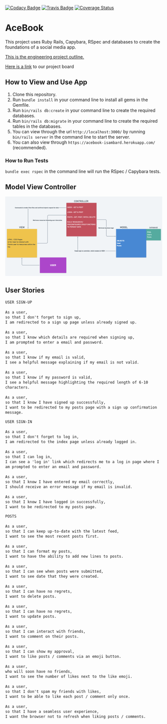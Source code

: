 [![Codacy Badge](https://api.codacy.com/project/badge/Grade/f151d00627cb43ad87d85c970d3baf63)](https://www.codacy.com/app/Hannah-Frost/acebook-Isambard?utm_source=github.com&amp;utm_medium=referral&amp;utm_content=Hannah-Frost/acebook-Isambard&amp;utm_campaign=Badge_Grade) [![Travis Badge](https://img.shields.io/travis/com/Hannah-Frost/acebook-Isambard/master.svg)](https://travis-ci.com/Hannah-Frost/acebook-Isambard) [![Coverage Status](https://coveralls.io/repos/github/Hannah-Frost/acebook-Isambard/badge.svg?branch=master)](https://coveralls.io/github/Hannah-Frost/acebook-Isambard?branch=master)

# AceBook

  This project uses Ruby Rails, Capybara, RSpec and databases to create the foundations of a social media app.


  [This is the engineering project outline.](https://github.com/makersacademy/course/tree/master/engineering_projects/rails)
  
  [Here is a link](https://github.com/Hannah-Frost/acebook-Isambard/projects/1) to our project board

## How to View and Use App

1. Clone this repository.
2. Run `bundle install` in your command line to install all gems in the Gemfile.
3. Run `bin/rails db:create` in your command line to create the required databases.
4. Run `bin/rails db:migrate` in your command line to create the required tables in the databases.
5. You can view through the url `http://localhost:3000/` by running `bin/rails server` in the command line to start the server.
6. You can also view through `https://acebook-isambard.herokuapp.com/` (recommended).

### How to Run Tests

`bundle exec rspec` in the command line will run the RSpec / Capybara tests.

## Model View Controller
![alt text](https://github.com/Hannah-Frost/acebook-Isambard/blob/master/MVC.png)


## User Stories
```
USER SIGN-UP

As a user,
so that I don't forget to sign up,
I am redirected to a sign up page unless already signed up.

As a user,
so that I know which details are required when signing up,
I am prompted to enter a email and password.

As a user,
so that I know if my email is valid,
I see a helpful message explaining if my email is not valid.

As a user,
so that I know if my password is valid,
I see a helpful message highlighting the required length of 6-10 characters.

As a user,
so that I know I have signed up successfully,
I want to be redirected to my posts page with a sign up confirmation message.
```

```
USER SIGN-IN

As a user,
so that I don't forget to log in,
I am redirected to the index page unless already logged in.

As a user,
so that I can log in,
I can see a 'log in' link which redirects me to a log in page where I am prompted to enter an email and password.

As a user,
so that I know I have entered my email correctly,
I should receive an error message if my email is invalid.

As a user,
so that I know I have logged in successfully,
I want to be redirected to my posts page.
```

```
POSTS

As a user, 
so that I can keep up-to-date with the latest feed, 
I want to see the most recent posts first.

As a user, 
so that I can format my posts, 
I want to have the ability to add new lines to posts.

As a user, 
so that I can see when posts were submitted, 
I want to see date that they were created.

As a user, 
so that I can have no regrets, 
I want to delete posts.

As a user, 
so that I can have no regrets, 
I want to update posts.

As a user, 
so that I can interact with friends, 
I want to comment on their posts.

As a user, 
so that I can show my approval, 
I want to like posts / comments via an emoji button.

As a user, 
who will soon have no friends, 
I want to see the number of likes next to the like emoji.

As a user, 
so that I don't spam my friends with likes, 
I want to be able to like each post / comment only once.

As a user, 
so that I have a seamless user experience, 
I want the browser not to refresh when liking posts / comments.
```
